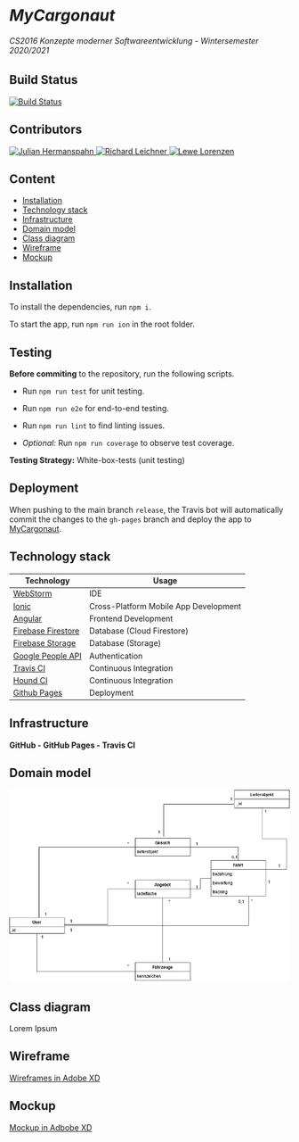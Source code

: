 # *MyCargonaut*
###### *CS2016 Konzepte moderner Softwareentwicklung - Wintersemester 2020/2021*

## Build Status
[![Build Status](https://travis-ci.com/spahno/MyCargonaut.svg?branch=release)](https://travis-ci.com/spahno/MyCargonaut)

## Contributors
<a href="https://github.com/spahno">
<img alt="Julian Hermanspahn" src="https://avatars2.githubusercontent.com/u/56961433?s=460&u=ac9733d7c9f2d064ee6ee34afd30256d660f4e47&v=4" width="150" height="150"/>
</a>

<a href="https://github.com/richierubel">
<img alt="Richard Leichner" src="https://avatars2.githubusercontent.com/u/46709532?s=460&v=4" width="150" height="150"/>
</a>

<a href="https://github.com/lewe98">
<img alt="Lewe Lorenzen" src="https://avatars3.githubusercontent.com/u/74314678?s=460&u=17e20f01c901e3f68c3df05021970dce194fa1d7&v=4" width="150" height="150"/>
</a>

## Content
* [Installation](#installation)
* [Technology stack](#technology-stack)
* [Infrastructure](#infrastructure)
* [Domain model](#domain-model)
* [Class diagram](#class-diagram)
* [Wireframe](#wireframe)
* [Mockup](#mockup)

## Installation
To install the dependencies, run ``npm i``.

To start the app, run ``npm run ion`` in the root folder.

## Testing
**Before commiting** to the repository, run the following scripts.
* Run ``npm run test`` for unit testing.
* Run ``npm run e2e`` for end-to-end testing.
* Run ``npm run lint`` to find linting issues.
  
* *Optional:* Run ``npm run coverage`` to observe test coverage.

**Testing Strategy:** White-box-tests (unit testing)

## Deployment
When pushing to the main branch ``release``, the Travis bot will automatically commit the changes
to the ``gh-pages`` branch and deploy the app to [MyCargonaut](https://spahno.github.io/MyCargonaut).

## Technology stack
Technology | Usage
---------------------|----------
[WebStorm](https://www.jetbrains.com/webstorm) | IDE
[Ionic](https://ionicframework.com) | Cross-Platform Mobile App Development
[Angular](https://angular.io) | Frontend Development
[Firebase Firestore](https://firebase.google.com/docs/firestore) | Database (Cloud Firestore)
[Firebase Storage](https://firebase.google.com/docs/storage) | Database (Storage)
[Google People API](https://developers.google.com/people) | Authentication
[Travis CI](https://travis-ci.org) | Continuous Integration
[Hound CI](https://houndci.com) | Continuous Integration
[Github Pages](https://pages.github.com) | Deployment

## Infrastructure
**GitHub - GitHub Pages - Travis CI**

## Domain model
![Domain model](./docs/domain_diagram.png)

## Class diagram
Lorem Ipsum

## Wireframe
[Wireframes in Adobe XD](https://xd.adobe.com/view/3972f6df-4178-426e-bcd4-7858681e2eda-6c21/?fullscreen)
## Mockup
[Mockup in Adbobe XD](https://xd.adobe.com/view/f2ef1bff-8858-4cd0-b83e-3012263a7b20-a7bc/?fullscreen)

